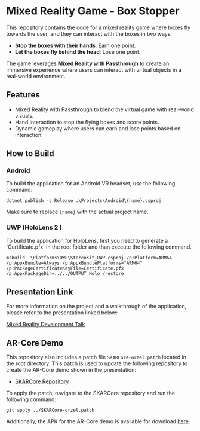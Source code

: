 
# Mixed Reality Game - Box Stopper

This repository contains the code for a mixed reality game where boxes fly towards the user, and they can interact with the boxes in two ways:
- **Stop the boxes with their hands**: Earn one point.
- **Let the boxes fly behind the head**: Lose one point.

The game leverages **Mixed Reality with Passthrough** to create an immersive experience where users can interact with virtual objects in a real-world environment.

## Features
- Mixed Reality with Passthrough to blend the virtual game with real-world visuals.
- Hand interaction to stop the flying boxes and score points.
- Dynamic gameplay where users can earn and lose points based on interaction.

## How to Build

### Android

To build the application for an Android VR headset, use the following command:

```
dotnet publish -c Release .\Projects\Android\{name}.csproj
```

Make sure to replace `{name}` with the actual project name.

### UWP (HoloLens 2 )

To build the application for HoloLens, first you need to generate a 'Certificate.pfx' in the root folder and than execute the following command.

```
msbuild .\Platforms\UWP\StereoKit_UWP.csproj /p:Platform=ARM64 /p:AppxBundle=Always /p:AppxBundlePlatforms="ARM64" /p:PackageCertificateKeyFile=Certificate.pfx /p:AppxPackageDir=../../OUTPUT_Holo /restore
```

## Presentation Link

For more information on the project and a walkthrough of the application, please refer to the presentation linked below:

[Mixed Reality Development Talk](https://dataexpertsnb-my.sharepoint.com/:p:/g/personal/chris_papenfuss_data-experts_de/EfOatqd2T0tBmEbM9lO3ItEBlBED93EszzctDz3WDDyoXA?e=KMFssb)

## AR-Core Demo

This repository also includes a patch file `SKARCore-orzel.patch` located in the root directory. This patch is used to update the following repository to create the AR-Core demo shown in the presentation:

- [SKARCore Repository](https://github.com/maluoi/SKARCore.git)

To apply the patch, navigate to the SKARCore repository and run the following command:

```
git apply ../SKARCore-orzel.patch
```

Additionally, the APK for the AR-Core demo is available for download [here](https://dataexpertsnb-my.sharepoint.com/:u:/g/personal/chris_papenfuss_data-experts_de/EUhoOM7u1ABJpmXt8jDAuJUBxEMIGtenMwyGIHrf-IeSKQ?e=I2Edrj).

